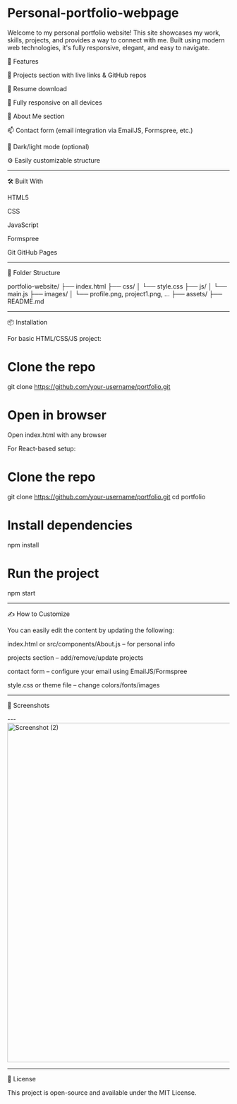 # Personal-portfolio-webpage
Welcome to my personal portfolio website! This site showcases my work, skills, projects, and provides a way to connect with me. Built using modern web technologies, it's fully responsive, elegant, and easy to navigate.



🚀 Features

💼 Projects section with live links & GitHub repos

📄 Resume download

📱 Fully responsive on all devices

🧑 About Me section

📫 Contact form (email integration via EmailJS, Formspree, etc.)

🌙 Dark/light mode (optional)

⚙️ Easily customizable structure



---

🛠️ Built With

HTML5

CSS

JavaScript 

Formspree 

Git  GitHub Pages 



---

📂 Folder Structure

portfolio-website/
├── index.html
├── css/
│   └── style.css
├── js/
│   └── main.js
├── images/
│   └── profile.png, project1.png, ...
├── assets/
├── README.md




---

📦 Installation

For basic HTML/CSS/JS project:

# Clone the repo
git clone https://github.com/your-username/portfolio.git

# Open in browser
Open index.html with any browser

For React-based setup:

# Clone the repo
git clone https://github.com/your-username/portfolio.git
cd portfolio

# Install dependencies
npm install

# Run the project
npm start


---

✍️ How to Customize

You can easily edit the content by updating the following:

index.html or src/components/About.js – for personal info

projects section – add/remove/update projects

contact form – configure your email using EmailJS/Formspree

style.css or theme file – change colors/fonts/images



---




📸 Screenshots

---<img width="1366" height="768" alt="Screenshot (2)" src="https://github.com/user-attachments/assets/967c2320-444b-4483-9921-c977d44eb039" />






	



---




📄 License

This project is open-source and available under the MIT License.
